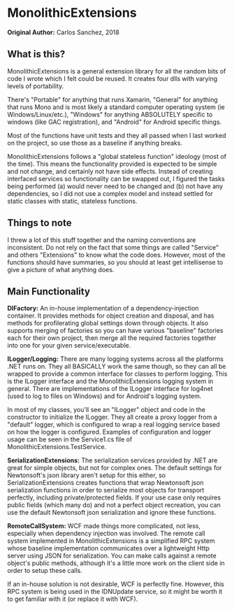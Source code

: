 # MonolithicExtensions

**Original Author:** Carlos Sanchez, 2018

## What is this?

MonolithicExtensions is a general extension library for all the random bits
of code I wrote which I felt could be reused. It creates four dlls with varying
levels of portability. 

There's "Portable" for anything that runs Xamarin, "General" for anything that 
runs Mono and is most likely a standard computer operating system 
(ie Windows/Linux/etc.), "Windows" for anything ABSOLUTELY specific to windows 
(like GAC registration), and "Android" for Android specific things.

Most of the functions have unit tests and they all passed when I last 
worked on the project, so use those as a baseline if anything breaks.

MonolithicExtensions follows a "global stateless function" ideology (most of 
the time). This means the functionality provided is expected to be simple 
and not change, and certainly not have side effects. Instead of creating 
interfaced services so functionality can be swapped out, I figured the 
tasks being performed (a) would never need to be changed and (b) not have
any dependencies, so I did not use a complex model and instead settled
for static classes with static, stateless functions.

## Things to note

I threw a lot of this stuff together and the naming conventions are inconsistent.
Do not rely on the fact that some things are called "Service" and others 
"Extensions" to know what the code does. However, most of the functions should
have summaries, so you should at least get intellisense to give a picture of
what anything does.

## Main Functionality

**DIFactory:** An in-house implementation of a dependency-injection container.
 It provides methods for object creation and disposal, and has methods for
 profilerating global settings down through objects. It also supports 
 merging of factories so you can have various "baseline" factories each for
 their own project, then merge all the required factories together into one
 for your given service/executable.

**ILogger/Logging:** There are many logging systems across all the platforms
 .NET runs on. They all BASICALLY work the same though, so they can all be 
 wrapped to provide a common interface for classes to perform logging.
 This is the ILogger interface and the MonolithicExtensions logging system 
 in general. There are implementations of the ILogger interface for 
 log4net (used to log to files on Windows) and for Android's 
 logging system. 

 In most of my classes, you'll see an "ILogger" object and code in the 
 constructor to initialize the ILogger. They all create a proxy logger
 from a "default" logger, which is configured to wrap a real logging
 service based on how the logger is configured. Examples of configuration 
 and logger usage can be seen in the Service1.cs file of 
 MonolithicExtensions.TestService.

**SerializationExtensions:** The serialization services provided by
 .NET are great for simple objects, but not for complex ones. The default
 settings for Newtonsoft's json library aren't setup for this either,
 so SerializationExtensions creates functions that wrap Newtonsoft json
 serialization functions in order to serialize most objects for 
 transport perfectly, including private/protected fields. If your 
 use case only requires public fields (which many do) and not a perfect
 object recreation, you can use the default Newtonsoft json serialization
 and ignore these functions.

**RemoteCallSystem:** WCF made things more complicated, not less, especially
 when dependency injection was involved. The remote call system implemented 
 in MonolithicExtensions is a simplified RPC system whose baseline implementation
 communicates over a lightweight Http server using JSON for serialization.
 You can make calls against a remote object's public methods, although it's a
 little more work on the client side in order to setup these calls.

 If an in-house solution is not desirable, WCF is perfectly fine. However, this
 RPC system is being used in the IDNUpdate service, so it might be worth it to
 get familiar with it (or replace it with WCF).

